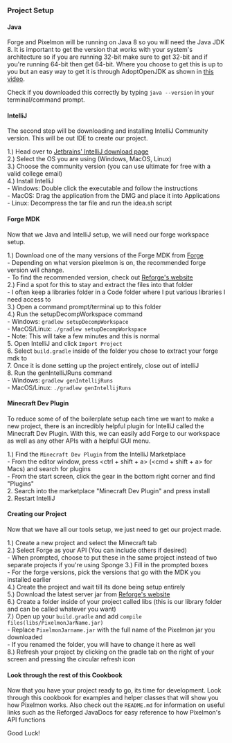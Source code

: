 ### Project Setup

#### Java

Forge and Pixelmon will be running on Java 8 so you will need the Java JDK 8. It is important to get the version that works with your system's
architecture so if you are running 32-bit make sure to get 32-bit and if you're running 64-bit then get 64-bit. Where you choose to get this is up to you
but an easy way to get it is through AdoptOpenJDK as shown in [this video](https://www.youtube.com/watch?v=aY1ynlrrrTU).

Check if you downloaded this correctly by typing `java --version` in your terminal/command prompt.

#### IntelliJ

The second step will be downloading and installing IntelliJ Community version. This will be out IDE to create our project. <br>

1.) Head over to [Jetbrains' IntelliJ download page](https://www.jetbrains.com/idea/download/#section=windows) <br>
2.) Select the OS you are using (Windows, MacOS, Linux) <br>
3.) Choose the community version (you can use ultimate for free with a valid college email) <br>
4.) Install IntelliJ <br>
    - Windows: Double click the executable and follow the instructions <br>
    - MacOS: Drag the application from the DMG and place it into Applications <br>
    - Linux: Decompress the tar file and run the idea.sh script <br>
    
#### Forge MDK

Now that we Java and IntelliJ setup, we will need our forge workspace setup.

1.) Download one of the many versions of the Forge MDK from [Forge](https://files.minecraftforge.net/) <br>
    - Depending on what version pixelmon is on, the recommended forge version will change. <br>
    - To find the recommended version, check out [Reforge's website](https://reforged.gg/) <br>
2.) Find a spot for this to stay and extract the files into that folder <br>
    - I often keep a libraries folder in a Code folder where I put various libraries I need access to <br>
3.) Open a command prompt/terminal up to this folder <br>
4.) Run the setupDecompWorkspace command <br>
    - Windows: `gradlew setupDecompWorkspace` <br>
    - MacOS/Linux: `./gradlew setupDecompWorkspace` <br>
    - Note: This will take a few minutes and this is normal <br>
5. Open IntelliJ and click `Import Project` <br>
6. Select `build.gradle` inside of the folder you chose to extract your forge mdk to <br>
7. Once it is done setting up the project entirely, close out of intelliJ <br>
8. Run the genIntelliJRuns command <br>
    - Windows: `gradlew genIntellijRuns` <br>
    - MacOS/Linux: `./gradlew genIntellijRuns`
    
#### Minecraft Dev Plugin

To reduce some of of the boilerplate setup each time we want to make a new project, there is an incredibly helpful plugin 
for IntelliJ called the Minecraft Dev Plugin. With this, we can easily add Forge to our workspace as well as any other APIs with a 
helpful GUI menu.

1.) Find the `Minecraft Dev Plugin` from the IntelliJ Marketplace <br>
    - From the editor window, press <ctrl + shift + a> (<cmd + shift + a> for Macs) and search for plugins <br>
    - From the start screen, click the gear in the bottom right corner and find "Plugins" <br>
2. Search into the marketplace "Minecraft Dev Plugin" and press install <br>
2. Restart IntelliJ 

#### Creating our Project

Now that we have all our tools setup, we just need to get our project made. 

1.) Create a new project and select the Minecraft tab <br>
2.) Select Forge as your API (You can include others if desired) <br>
    - When prompted, choose to put these in the same project instead of two separate projects if you're using Sponge
3.) Fill in the prompted boxes <br>
    - For the forge versions, pick the versions that go with the MDK you installed earlier <br>
4.) Create the project and wait till its done being setup entirely <br>
5.) Download the latest server jar from [Reforge's website](https://reforged.gg/) <br>
6.) Create a folder inside of your project called libs (this is our library folder and can be called whatever you want) <br>
7.) Open up your `build.gradle` and add `compile files(libs/PixelmonJarName.jar)` <br>
    - Replace `PixelmonJarname.jar` with the full name of the Pixelmon jar you downloaded <br>
    - If you renamed the folder, you will have to change it here as well <br>
8.) Refresh your project by clicking on the gradle tab on the right of your screen and pressing the circular refresh icon

#### Look through the rest of this Cookbook

Now that you have your project ready to go, its time for development. Look through this cookbook for examples and helper classes
that will show you how Pixelmon works. Also check out the `README.md` for information on useful links such as the Reforged JavaDocs
for easy reference to how Pixelmon's API functions

Good Luck!
